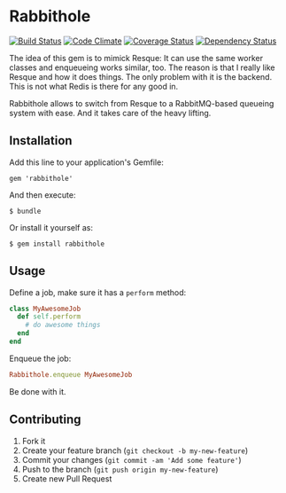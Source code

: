# Rabbithole
[![Build Status](https://magnum.travis-ci.com/mschae/rabbithole.png?token=HyKTvE1fxieHwUy7Yg3w&branch=master)](https://magnum.travis-ci.com/mschae/rabbithole)
[![Code Climate](https://codeclimate.com/github/mschae/rabbithole.png)](https://codeclimate.com/github/mschae/rabbithole)
[![Coverage Status](https://coveralls.io/repos/mschae/rabbithole/badge.png)](https://coveralls.io/r/mschae/rabbithole)
[![Dependency Status](https://gemnasium.com/mschae/rabbithole.png)](https://gemnasium.com/mschae/rabbithole)

The idea of this gem is to mimick Resque: It can use the same worker classes and enqueueing works similar, too.
The reason is that I really like Resque and how it does things. The only problem with it is the backend. This is not what Redis is there for any good in.

Rabbithole allows to switch from Resque to a RabbitMQ-based queueing system with ease. And it takes care of the heavy lifting.

## Installation

Add this line to your application's Gemfile:

    gem 'rabbithole'

And then execute:

    $ bundle

Or install it yourself as:

    $ gem install rabbithole

## Usage

Define a job, make sure it has a `perform` method:
```ruby
class MyAwesomeJob
  def self.perform
    # do awesome things
  end
end
```

Enqueue the job:
```ruby
Rabbithole.enqueue MyAwesomeJob
```

Be done with it.

## Contributing

1. Fork it
2. Create your feature branch (`git checkout -b my-new-feature`)
3. Commit your changes (`git commit -am 'Add some feature'`)
4. Push to the branch (`git push origin my-new-feature`)
5. Create new Pull Request

